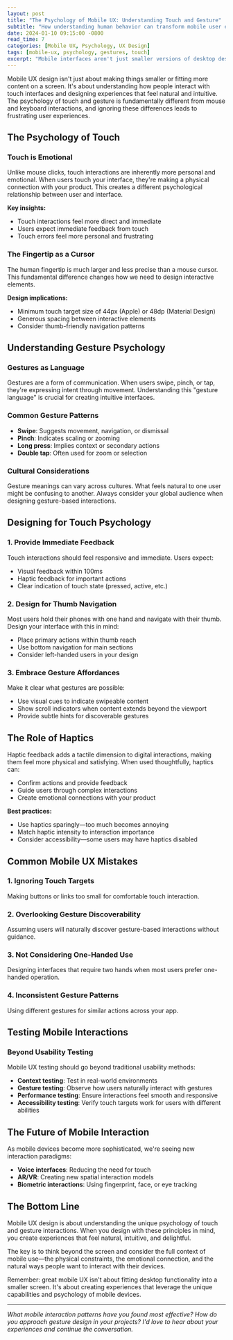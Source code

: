 ```yaml
---
layout: post
title: "The Psychology of Mobile UX: Understanding Touch and Gesture"
subtitle: "How understanding human behavior can transform mobile user experiences"
date: 2024-01-10 09:15:00 -0800
read_time: 7
categories: [Mobile UX, Psychology, UX Design]
tags: [mobile-ux, psychology, gestures, touch]
excerpt: "Mobile interfaces aren't just smaller versions of desktop designs. Understanding the psychology of touch and gesture can transform your mobile user experience."
---
```


Mobile UX design isn't just about making things smaller or fitting more content on a screen. It's about understanding how people interact with touch interfaces and designing experiences that feel natural and intuitive. The psychology of touch and gesture is fundamentally different from mouse and keyboard interactions, and ignoring these differences leads to frustrating user experiences.

## The Psychology of Touch

### Touch is Emotional
Unlike mouse clicks, touch interactions are inherently more personal and emotional. When users touch your interface, they're making a physical connection with your product. This creates a different psychological relationship between user and interface.

**Key insights:**
- Touch interactions feel more direct and immediate
- Users expect immediate feedback from touch
- Touch errors feel more personal and frustrating

### The Fingertip as a Cursor
The human fingertip is much larger and less precise than a mouse cursor. This fundamental difference changes how we need to design interactive elements.

**Design implications:**
- Minimum touch target size of 44px (Apple) or 48dp (Material Design)
- Generous spacing between interactive elements
- Consider thumb-friendly navigation patterns

## Understanding Gesture Psychology

### Gestures as Language
Gestures are a form of communication. When users swipe, pinch, or tap, they're expressing intent through movement. Understanding this "gesture language" is crucial for creating intuitive interfaces.

### Common Gesture Patterns
- **Swipe**: Suggests movement, navigation, or dismissal
- **Pinch**: Indicates scaling or zooming
- **Long press**: Implies context or secondary actions
- **Double tap**: Often used for zoom or selection

### Cultural Considerations
Gesture meanings can vary across cultures. What feels natural to one user might be confusing to another. Always consider your global audience when designing gesture-based interactions.

## Designing for Touch Psychology

### 1. Provide Immediate Feedback
Touch interactions should feel responsive and immediate. Users expect:
- Visual feedback within 100ms
- Haptic feedback for important actions
- Clear indication of touch state (pressed, active, etc.)

### 2. Design for Thumb Navigation
Most users hold their phones with one hand and navigate with their thumb. Design your interface with this in mind:
- Place primary actions within thumb reach
- Use bottom navigation for main sections
- Consider left-handed users in your design

### 3. Embrace Gesture Affordances
Make it clear what gestures are possible:
- Use visual cues to indicate swipeable content
- Show scroll indicators when content extends beyond the viewport
- Provide subtle hints for discoverable gestures

## The Role of Haptics

Haptic feedback adds a tactile dimension to digital interactions, making them feel more physical and satisfying. When used thoughtfully, haptics can:
- Confirm actions and provide feedback
- Guide users through complex interactions
- Create emotional connections with your product

**Best practices:**
- Use haptics sparingly—too much becomes annoying
- Match haptic intensity to interaction importance
- Consider accessibility—some users may have haptics disabled

## Common Mobile UX Mistakes

### 1. Ignoring Touch Targets
Making buttons or links too small for comfortable touch interaction.

### 2. Overlooking Gesture Discoverability
Assuming users will naturally discover gesture-based interactions without guidance.

### 3. Not Considering One-Handed Use
Designing interfaces that require two hands when most users prefer one-handed operation.

### 4. Inconsistent Gesture Patterns
Using different gestures for similar actions across your app.

## Testing Mobile Interactions

### Beyond Usability Testing
Mobile UX testing should go beyond traditional usability methods:

- **Context testing**: Test in real-world environments
- **Gesture testing**: Observe how users naturally interact with gestures
- **Performance testing**: Ensure interactions feel smooth and responsive
- **Accessibility testing**: Verify touch targets work for users with different abilities

## The Future of Mobile Interaction

As mobile devices become more sophisticated, we're seeing new interaction paradigms:
- **Voice interfaces**: Reducing the need for touch
- **AR/VR**: Creating new spatial interaction models
- **Biometric interactions**: Using fingerprint, face, or eye tracking

## The Bottom Line

Mobile UX design is about understanding the unique psychology of touch and gesture interactions. When you design with these principles in mind, you create experiences that feel natural, intuitive, and delightful.

The key is to think beyond the screen and consider the full context of mobile use—the physical constraints, the emotional connection, and the natural ways people want to interact with their devices.

Remember: great mobile UX isn't about fitting desktop functionality into a smaller screen. It's about creating experiences that leverage the unique capabilities and psychology of mobile devices.

---

*What mobile interaction patterns have you found most effective? How do you approach gesture design in your projects? I'd love to hear about your experiences and continue the conversation.*
